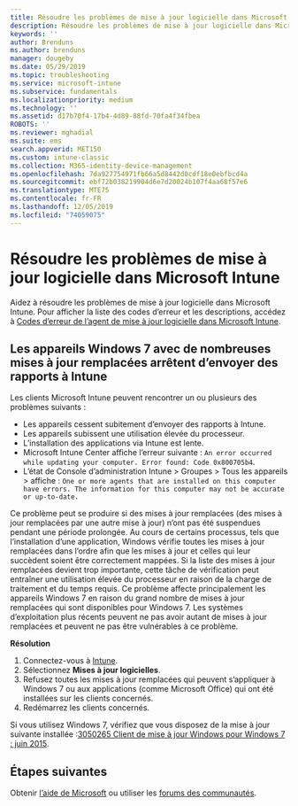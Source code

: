 ```yaml
---
title: Résoudre les problèmes de mise à jour logicielle dans Microsoft Intune - Azure | Microsoft Docs
description: Résoudre les problèmes de mise à jour logicielle dans Microsoft Intune.
keywords: ''
author: Brenduns
ms.author: brenduns
manager: dougeby
ms.date: 05/29/2019
ms.topic: troubleshooting
ms.service: microsoft-intune
ms.subservice: fundamentals
ms.localizationpriority: medium
ms.technology: ''
ms.assetid: d17b70f4-17b4-4d89-88fd-70fa4f34fbea
ROBOTS: ''
ms.reviewer: mghadial
ms.suite: ems
search.appverid: MET150
ms.custom: intune-classic
ms.collection: M365-identity-device-management
ms.openlocfilehash: 7da927754971fb66a5d8442d0cdf18e0ebfbcd4a
ms.sourcegitcommit: ebf72b038219904d6e7d20024b107f4aa68f57e6
ms.translationtype: MTE75
ms.contentlocale: fr-FR
ms.lasthandoff: 12/05/2019
ms.locfileid: "74059075"
---
```

# <a name="troubleshoot-software-updates-in-microsoft-intune"></a>Résoudre les problèmes de mise à jour logicielle dans Microsoft Intune

Aidez à résoudre les problèmes de mise à jour logicielle dans Microsoft Intune. Pour afficher la liste des codes d’erreur et les descriptions, accédez à [Codes d’erreur de l’agent de mise à jour logicielle dans Microsoft Intune](../protect/software-update-agent-error-codes.md).

## <a name="windows-7-devices-with-many-superseded-updates-stop-reporting-to-intune"></a>Les appareils Windows 7 avec de nombreuses mises à jour remplacées arrêtent d’envoyer des rapports à Intune

Les clients Microsoft Intune peuvent rencontrer un ou plusieurs des problèmes suivants :

- Les appareils cessent subitement d’envoyer des rapports à Intune.  
- Les appareils subissent une utilisation élevée du processeur.
- L’installation des applications via Intune est lente.
- Microsoft Intune Center affiche l’erreur suivante : `An error occurred while updating your computer. Error found: Code 0x800705b4`.
- L’état de Console d’administration Intune > Groupes > Tous les appareils > affiche : `One or more agents that are installed on this computer have errors. The information for this computer may not be accurate or up-to-date.`

Ce problème peut se produire si des mises à jour remplacées (des mises à jour remplacées par une autre mise à jour) n’ont pas été suspendues pendant une période prolongée. Au cours de certains processus, tels que l’installation d’une application, Windows vérifie toutes les mises à jour remplacées dans l’ordre afin que les mises à jour et celles qui leur succèdent soient être correctement mappées. Si la liste des mises à jour remplacées devient trop importante, cette tâche de vérification peut entraîner une utilisation élevée du processeur en raison de la charge de traitement et du temps requis. Ce problème affecte principalement les appareils Windows 7 en raison du grand nombre de mises à jour remplacées qui sont disponibles pour Windows 7. Les systèmes d’exploitation plus récents peuvent ne pas avoir autant de mises à jour remplacées et peuvent ne pas être vulnérables à ce problème.

**Résolution**

1. Connectez-vous à [Intune](https://go.microsoft.com/fwlink/?linkid=2090973).
2. Sélectionnez **Mises à jour logicielles**.
3. Refusez toutes les mises à jour remplacées qui peuvent s’appliquer à Windows 7 ou aux applications (comme Microsoft Office) qui ont été installées sur les clients concernés.
4. Redémarrez les clients concernés.

Si vous utilisez Windows 7, vérifiez que vous disposez de la mise à jour suivante installée :[3050265 Client de mise à jour Windows pour Windows 7 : juin 2015](https://support.microsoft.com/kb/3050265).

## <a name="next-steps"></a>Étapes suivantes

Obtenir [l’aide de Microsoft](get-support.md) ou utiliser les [forums des communautés](https://social.technet.microsoft.com/Forums/en-US/home?category=microsoftintune).